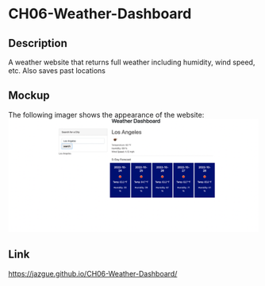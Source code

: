# CH06-Weather-Dashboard

## Description

A weather website that returns full weather including humidity, wind speed, etc. Also saves past locations

## Mockup

The following imager shows the appearance of the website:
![](./images/Weather-Dashboard.png)

## Link

https://jazgue.github.io/CH06-Weather-Dashboard/